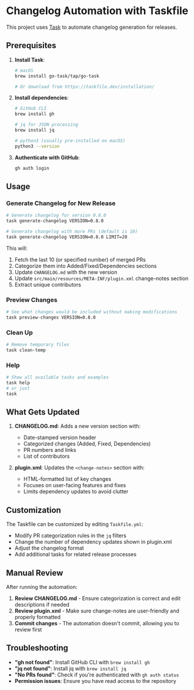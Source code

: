 # Changelog Automation with Taskfile

This project uses [Task](https://taskfile.dev/) to automate changelog generation for releases.

## Prerequisites

1. **Install Task**: 
   ```bash
   # macOS
   brew install go-task/tap/go-task
   
   # Or download from https://taskfile.dev/installation/
   ```

2. **Install dependencies**:
   ```bash
   # GitHub CLI
   brew install gh
   
   # jq for JSON processing
   brew install jq
   
   # python3 (usually pre-installed on macOS)
   python3 --version
   ```

3. **Authenticate with GitHub**:
   ```bash
   gh auth login
   ```

## Usage

### Generate Changelog for New Release

```bash
# Generate changelog for version 0.8.0
task generate-changelog VERSION=0.8.0

# Generate changelog with more PRs (default is 10)
task generate-changelog VERSION=0.8.0 LIMIT=20
```

This will:
1. Fetch the last 10 (or specified number) of merged PRs
2. Categorize them into Added/Fixed/Dependencies sections
3. Update `CHANGELOG.md` with the new version
4. Update `src/main/resources/META-INF/plugin.xml` change-notes section
5. Extract unique contributors

### Preview Changes

```bash
# See what changes would be included without making modifications
task preview-changes VERSION=0.8.0
```

### Clean Up

```bash
# Remove temporary files
task clean-temp
```

### Help

```bash
# Show all available tasks and examples
task help
# or just
task
```

## What Gets Updated

1. **CHANGELOG.md**: Adds a new version section with:
   - Date-stamped version header
   - Categorized changes (Added, Fixed, Dependencies)
   - PR numbers and links
   - List of contributors

2. **plugin.xml**: Updates the `<change-notes>` section with:
   - HTML-formatted list of key changes
   - Focuses on user-facing features and fixes
   - Limits dependency updates to avoid clutter

## Customization

The Taskfile can be customized by editing `Taskfile.yml`:

- Modify PR categorization rules in the `jq` filters
- Change the number of dependency updates shown in plugin.xml
- Adjust the changelog format
- Add additional tasks for related release processes

## Manual Review

After running the automation:

1. **Review CHANGELOG.md** - Ensure categorization is correct and edit descriptions if needed
2. **Review plugin.xml** - Make sure change-notes are user-friendly and properly formatted
3. **Commit changes** - The automation doesn't commit, allowing you to review first

## Troubleshooting

- **"gh not found"**: Install GitHub CLI with `brew install gh`
- **"jq not found"**: Install jq with `brew install jq`
- **"No PRs found"**: Check if you're authenticated with `gh auth status`
- **Permission issues**: Ensure you have read access to the repository